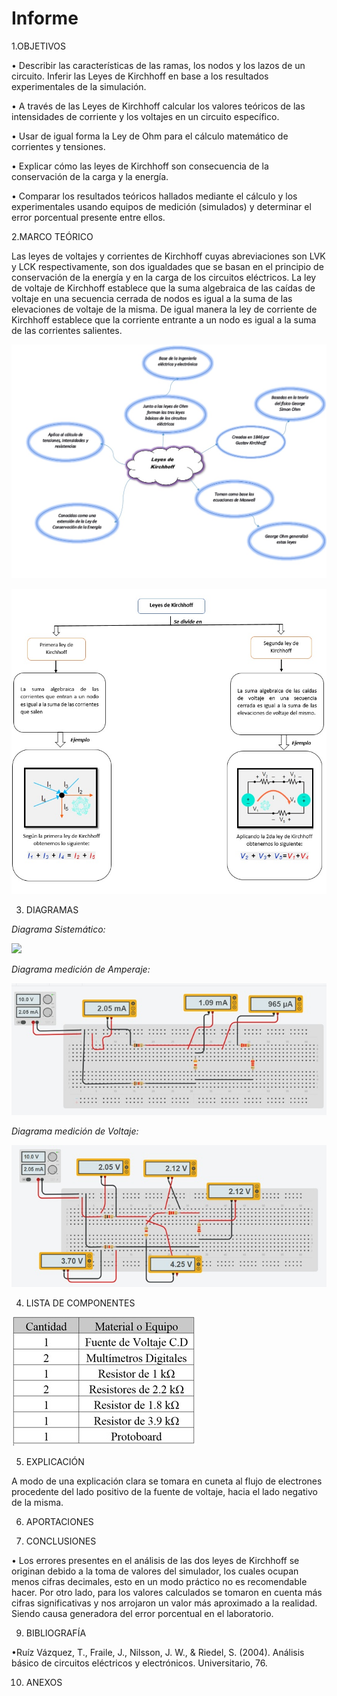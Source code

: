 # Informe
1.OBJETIVOS 

•	Describir las características de las ramas, los nodos y los lazos de un circuito. Inferir las Leyes de Kirchhoff en base a los resultados experimentales de la simulación. 

• A través de las Leyes de Kirchhoff	calcular los valores teóricos de las intensidades de corriente y los voltajes en un circuito específico.  

• Usar de igual forma la Ley de Ohm para el cálculo matemático de corrientes y tensiones.

•	Explicar cómo las leyes de Kirchhoff son consecuencia de la conservación de la carga y la energía.

•	Comparar los resultados teóricos hallados mediante el cálculo y los experimentales usando equipos de medición (simulados) y determinar el error porcentual presente entre ellos.


2.MARCO TEÓRICO

Las leyes de voltajes y corrientes de Kirchhoff cuyas abreviaciones son LVK y LCK respectivamente, son dos igualdades que se basan en el principio de conservación de la energía y en la carga de los circuitos eléctricos. La ley de voltaje de Kirchhoff establece que la suma algebraica de las caídas de voltaje en una secuencia cerrada de nodos es igual a la suma de las elevaciones de voltaje de la misma. De igual manera la ley de corriente de Kirchhoff establece que la corriente entrante a un nodo es igual a la suma de las corrientes salientes.


![](img/Mapa%20mental%202.jpeg)

![](img/Mapa%20Mental%201.jpeg)

3. DIAGRAMAS

*Diagrama Sistemático:* 

![](img/Diagrama%20Circuito%20Eléctrico.jpg)

*Diagrama medición de Amperaje:*

![](img/Diagrama%20Amperaje%20%20%20%20%20.jpg)

*Diagrama medición de Voltaje:*

![](img/Diagrama%20Voltaje%20.jpg)

4. LISTA DE COMPONENTES

![](img/Material%20y%20Equipo%20Requerido.jpg)

5. EXPLICACIÓN 

A modo de una explicación clara se tomara en cuneta al flujo de electrones procedente del lado positivo de la fuente de voltaje, hacia el lado negativo de la misma. 

6. APORTACIONES

7. CONCLUSIONES

• Los errores presentes en el análisis de las dos leyes de Kirchhoff se originan debido a la toma de valores del simulador, los cuales ocupan menos cifras decimales, esto en un modo práctico no es recomendable hacer. Por otro lado, para los valores calculados se tomaron en cuenta más cifras significativas y nos arrojaron un valor más aproximado a la realidad. Siendo causa generadora del error porcentual en el laboratorio. 

9. BIBLIOGRAFÍA

 •Ruíz Vázquez, T., Fraile, J., Nilsson, J. W., & Riedel, S. (2004). Análisis básico de circuitos eléctricos y electrónicos. Universitario, 76.



10. ANEXOS
